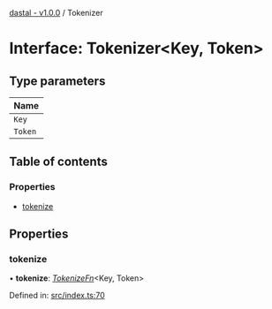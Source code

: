 [dastal - v1.0.0](../README.md) / Tokenizer

# Interface: Tokenizer<Key, Token\>

## Type parameters

| Name |
| :------ |
| `Key` |
| `Token` |

## Table of contents

### Properties

- [tokenize](tokenizer.md#tokenize)

## Properties

### tokenize

• **tokenize**: [*TokenizeFn*](tokenizefn.md)<Key, Token\>

Defined in: [src/index.ts:70](https://github.com/havelessbemore/dastal/blob/7516240/src/index.ts#L70)
